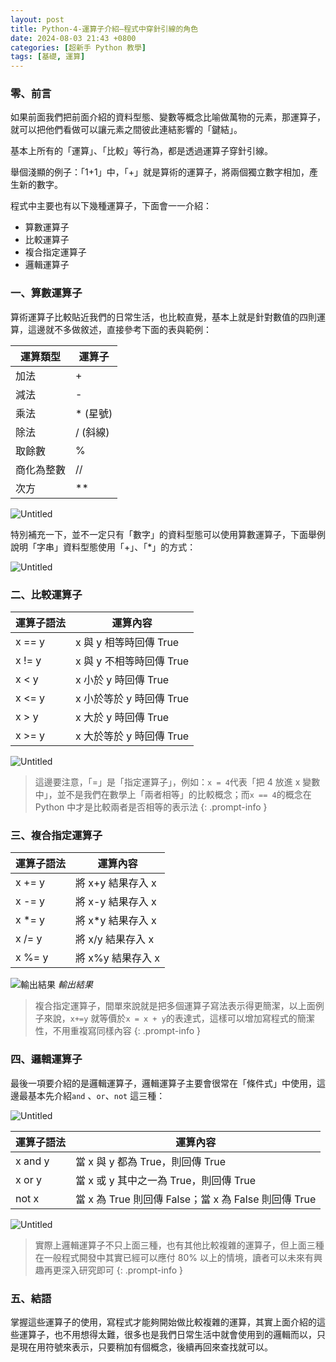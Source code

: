 ```yaml
---
layout: post
title: Python-4-運算子介紹—程式中穿針引線的角色
date: 2024-08-03 21:43 +0800
categories: [超新手 Python 教學]
tags: [基礎, 運算]
---
```

### 零、前言

如果前面我們把前面介紹的資料型態、變數等概念比喻做萬物的元素，那運算子，就可以把他們看做可以讓元素之間彼此連結影響的「鍵結」。

基本上所有的「運算」、「比較」等行為，都是透過運算子穿針引線。

舉個淺顯的例子：「1+1」中，「+」就是算術的運算子，將兩個獨立數字相加，產生新的數字。

程式中主要也有以下幾種運算子，下面會一一介紹：

- 算數運算子
- 比較運算子
- 複合指定運算子
- 邏輯運算子

### 一、算數運算子

算術運算子比較貼近我們的日常生活，也比較直覺，基本上就是針對數值的四則運算，這邊就不多做敘述，直接參考下面的表與範例：

| 運算類型 | 運算子 |
| --- | --- |
| 加法 | + |
| 減法 | - |
| 乘法 | * (星號) |
| 除法 | / (斜線) |
| 取餘數 | % |
| 商化為整數 | // |
| 次方 | ** |

![Untitled](/assets/img/post_img/Python-4-運算子介紹—程式中穿針引線的角色%20515a217856224bb4bd167ebe88e01028/Untitled.png)

特別補充一下，並不一定只有「數字」的資料型態可以使用算數運算子，下面舉例說明「字串」資料型態使用「+」、「*」的方式：

![Untitled](/assets/img/post_img/Python-4-運算子介紹—程式中穿針引線的角色%20515a217856224bb4bd167ebe88e01028/Untitled%201.png)

### 二、比較運算子

| 運算子語法 | 運算內容 |
| --- | --- |
| x == y | x 與 y 相等時回傳 True |
| x != y | x 與 y 不相等時回傳 True |
| x < y | x 小於 y 時回傳 True |
| x <= y | x 小於等於 y 時回傳 True |
| x > y | x 大於 y 時回傳 True |
| x >= y | x 大於等於 y 時回傳 True |

![Untitled](/assets/img/post_img/Python-4-運算子介紹—程式中穿針引線的角色%20515a217856224bb4bd167ebe88e01028/Untitled%202.png)

> 這邊要注意，「=」是「指定運算子」，例如：`x = 4`代表「把 4 放進 x 變數中」，並不是我們在數學上「兩者相等」的比較概念；而`x == 4`的概念在 Python 中才是比較兩者是否相等的表示法
{: .prompt-info }

### 三、複合指定運算子

| 運算子語法 | 運算內容 |
| --- | --- |
| x += y | 將 x+y 結果存入 x |
| x -= y | 將 x-y 結果存入 x |
| x *= y | 將 x*y 結果存入 x |
| x /= y | 將 x/y 結果存入 x |
| x %= y | 將 x%y 結果存入 x |

![輸出結果](/assets/img/post_img/Python-4-運算子介紹—程式中穿針引線的角色%20515a217856224bb4bd167ebe88e01028/0bf22850-1617-4ecd-9685-59770c84588d.png)
_輸出結果_

> 複合指定運算子，間單來說就是把多個運算子寫法表示得更簡潔，以上面例子來說，`x+=y` 就等價於`x = x + y`的表達式，這樣可以增加寫程式的簡潔性，不用重複寫同樣內容
{: .prompt-info }

### 四、邏輯運算子

最後一項要介紹的是邏輯運算子，邏輯運算子主要會很常在「條件式」中使用，這邊最基本先介紹`and` 、`or`、`not` 這三種：

![Untitled](/assets/img/post_img/Python-4-運算子介紹—程式中穿針引線的角色%20515a217856224bb4bd167ebe88e01028/Untitled%203.png)

| 運算子語法 | 運算內容 |
| --- | --- |
| x and y | 當 x 與 y 都為 True，則回傳 True |
| x or y | 當 x 或 y 其中之一為 True，則回傳 True |
| not x | 當 x 為 True 則回傳 False；當 x 為 False 則回傳 True |

![Untitled](/assets/img/post_img/Python-4-運算子介紹—程式中穿針引線的角色%20515a217856224bb4bd167ebe88e01028/ac46a62e-896a-4883-9be6-b4175d0bf468.png)

> 實際上邏輯運算子不只上面三種，也有其他比較複雜的運算子，但上面三種在一般程式開發中其實已經可以應付 80% 以上的情境，讀者可以未來有興趣再更深入研究即可
{: .prompt-info }

### 五、結語

掌握這些運算子的使用，寫程式才能夠開始做比較複雜的運算，其實上面介紹的這些運算子，也不用想得太難，很多也是我們日常生活中就會使用到的邏輯而以，只是現在用符號來表示，只要稍加有個概念，後續再回來查找就可以。